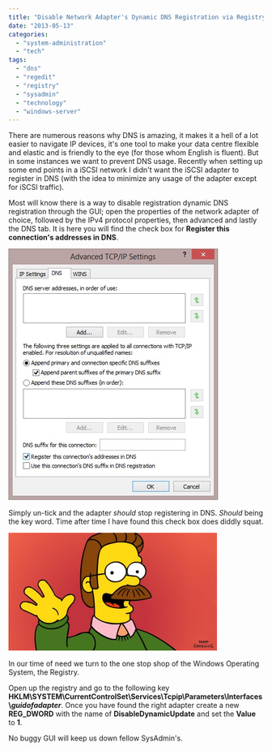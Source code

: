 ```yaml
---
title: "Disable Network Adapter's Dynamic DNS Registration via Registry"
date: "2013-05-13"
categories: 
  - "system-administration"
  - "tech"
tags: 
  - "dns"
  - "regedit"
  - "registry"
  - "sysadmin"
  - "technology"
  - "windows-server"
---
```


There are numerous reasons why DNS is amazing, it makes it a hell of a lot easier to navigate IP devices, it's one tool to make your data centre flexible and elastic and is friendly to the eye (for those whom English is fluent). But in some instances we want to prevent DNS usage. Recently when setting up some end points in a iSCSI network I didn't want the iSCSI adapter to register in DNS (with the idea to minimize any usage of the adapter except for iSCSI traffic).

Most will know there is a way to disable registration dynamic DNS registration through the GUI; open the properties of the network adapter of choice, followed by the IPv4 protocol properties, then advanced and lastly the DNS tab. It is here you will find the check box for **Register this connection's addresses in DNS**.

![](images/dnsregistration.jpg)

Simply un-tick and the adapter _should_ stop registering in DNS. _Should_ being the key word. Time after time I have found this check box does diddly squat.

![](images/f54575de-c2a9-45b8-9cfb-ec6a85405bb5_412x232.jpg "yep, I said diddly")

In our time of need we turn to the one stop shop of the Windows Operating System, the Registry.

Open up the registry and go to the following key **HKLM\SYSTEM\CurrentControlSet\Services\Tcpip\Parameters\Interfaces\\_guidofadapter_**. Once you have found the right adapter create a new **REG\_DWORD** with the name of **DisableDynamicUpdate** and set the **Value** to **1**.

No buggy GUI will keep us down fellow SysAdmin's.
